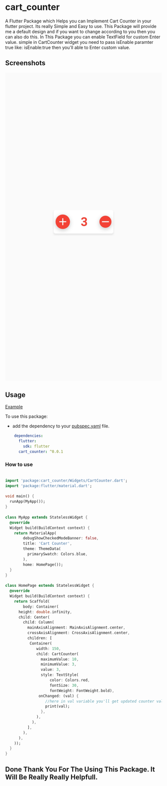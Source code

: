 # cart_counter

A Flutter Package which Helps you can Implement Cart Counter in your flutter project. Its really Simple and Easy to use. This Package will provide me a default design and if you want to change according to you then you can also do this. In This Package you can enable TextField for custom Enter value. simple in CartCounter widget you need to pass isEnable paramter true like: isEnable:true then you'll able to Enter custom value.

## Screenshots


<td>
<img src="https://github.com/chandan123-pradhan/cart_counter/blob/main/cart_counter.jpg" alt="">
</tr>

## Usage
[Example](https://github.com/chandan123-pradhan/cart_counter/blob/main/example/main.dart)

To use this package:

* add the dependency to your [pubspec.yaml](https://github.com/chandan123-pradhan/cart_counter/blob/main/pubspec.yaml) file.

```yaml
    dependencies:
      flutter:
        sdk: flutter
      cart_counter: ^0.0.1
```

### How to use

```dart
  
import 'package:cart_counter/Widgets/CartCounter.dart';
import 'package:flutter/material.dart';

void main() {
  runApp(MyApp());
}

class MyApp extends StatelessWidget {
  @override
  Widget build(BuildContext context) {
    return MaterialApp(
        debugShowCheckedModeBanner: false,
        title: 'Cart Counter',
        theme: ThemeData(
          primarySwatch: Colors.blue,
        ),
        home: HomePage());
  }
}

class HomePage extends StatelessWidget {
  @override
  Widget build(BuildContext context) {
    return Scaffold(
        body: Container(
      height: double.infinity,
      child: Center(
        child: Column(
          mainAxisAlignment: MainAxisAlignment.center,
          crossAxisAlignment: CrossAxisAlignment.center,
          children: [
           Container(
              width: 150,
              child: CartCounter(
                maximumValue: 10,
                minimumValue: 3,
                value: 3,
                style: TextStyle(
                    color: Colors.red,
                    fontSize: 30,
                    fontWeight: FontWeight.bold),
               onChanged: (val) {
                  //here in val variable you'll get updated counter value.
                  print(val);
                },
              ),
            ),
          ],
        ),
      ),
    ));
  }
}


```

## Done Thank You For The Using This Package. It Will Be Really Really Helpfull.
